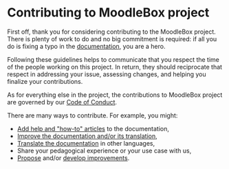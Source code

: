 # Contributing to MoodleBox project

First off, thank you for considering contributing to the MoodleBox project. There is plenty of work to do and no big commitment is required: if all you do is fixing a typo in the [documentation][documentation], you are a hero.

Following these guidelines helps to communicate that you respect the time of the people working on this project. In return, they should reciprocate that respect in addressing your issue, assessing changes, and helping you finalize your contributions.

As for everything else in the project, the contributions to MoodleBox project are governed by our [Code of Conduct](https://github.com/martignoni/moodlebox.net/blob/master/CODE_OF_CONDUCT.md).

There are many ways to contribute. For example, you might:

- [Add help and "how-to" articles](https://github.com/martignoni/moodlebox.net#how-to-fix-typos-or-enhance-an-existing-translation) to the documentation,
- [Improve the documentation and/or its translation](https://github.com/martignoni/moodlebox.net#how-to-fix-typos-or-enhance-an-existing-translation),
- [Translate the documentation](https://github.com/martignoni/moodlebox.net#how-to-contribute-a-new-language-translation) in other languages,
- Share your pedagogical experience or your use case with us,
- [Propose][issues] and/or [develop improvements][pull requests].

[documentation]: https://moodlebox.net
[issues]: https://github.com/martignoni/make-moodlebox/issues
[pull requests]: https://github.com/martignoni/make-moodlebox/issues
